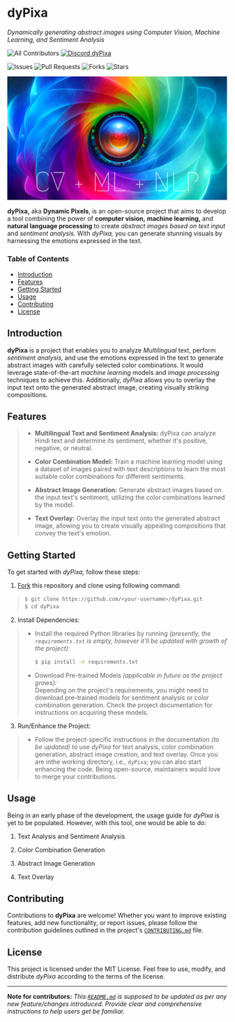 # dyPixa

_Dynamically generating abstract images using Computer Vision, Machine Learning, and Sentiment Analysis_  

<!-- ALL-CONTRIBUTORS-BADGE:START - Do not remove or modify this section -->
![All Contributors](https://img.shields.io/github/contributors/thedatatribune/dyPixa?style=for-the-badge) 
[![Discord dyPixa](https://img.shields.io/discord/1156823984344678480?color=5865F2&logo=Discord&style=for-the-badge)](https://discord.gg/b9mVngKsJS)

<!-- ALL-CONTRIBUTORS-BADGE:END -->  
  
![Issues](https://img.shields.io/github/issues/thedatatribune/dyPixa?style=for-the-badge)
![Pull Requests](https://img.shields.io/github/issues-pr/thedatatribune/dyPixa?style=for-the-badge)
![Forks](https://img.shields.io/github/forks/thedatatribune/dyPixa?style=for-the-badge)
![Stars](https://img.shields.io/github/stars/thedatatribune/dyPixa?style=for-the-badge)


![dyPixa Header](assets/img/banner.png)  

**dyPixa,** aka **Dynamic Pixels**, is an open-source project that aims to develop a tool combining the power of **computer vision,** **machine learning,** and **natural language processing** to create _abstract images based on text input_ and _sentiment analysis._ With _dyPixa,_ you can generate stunning visuals by harnessing the emotions expressed in the text.  

### Table of Contents  

- [Introduction](#introduction)
- [Features](#features)
- [Getting Started](#getting-started)
- [Usage](#usage)
- [Contributing](#contributing)
- [License](#license)

## Introduction

**dyPixa** is a project that enables you to analyze _Multilingual_ text, perform _sentiment analysis,_ and use the emotions expressed in the text to generate abstract images with carefully selected color combinations. It would leverage state-of-the-art _machine learning_ models and _image processing_ techniques to achieve this. Additionally, _dyPixa_ allows you to overlay the input text onto the generated abstract image, creating visually striking compositions.  

## Features

> * **Multilingual Text and Sentiment Analysis:** dyPixa can analyze Hindi text and determine its sentiment, whether it's positive, negative, or neutral.  
>  
> * **Color Combination Model:** Train a machine learning model using a dataset of images paired with text descriptions to learn the most suitable color combinations for different sentiments.  
>  
> * **Abstract Image Generation:** Generate abstract images based on the input text's sentiment, utilizing the color combinations learned by the model.  
>  
> * **Text Overlay:** Overlay the input text onto the generated abstract image, allowing you to create visually appealing compositions that convey the text's emotion.  

## Getting Started

To get started with _dyPixa,_ follow these steps:  

1. [Fork](https://github.com/thedatatribune/dyPixa/fork) this repository and clone using following command:  
> 
> ```sh
> $ git clone https://github.com/<your-username>/dyPixa.git  
> $ cd dyPixa  
> ```  

2. Install Dependencies:  
> - Install the required Python libraries by running _(presently, the `requirements.txt` is empty, however it'll be updated with growth of the project)_:  
>   ```sh
>   $ pip install -r requirements.txt
>   ```  
> - Download Pre-trained Models _(applicable in future as the project grows):_  
> Depending on the project's requirements, you might need to download pre-trained models for sentiment analysis or color combination generation. Check the project documentation for instructions on acquiring these models.  

3. Run/Enhance the Project:  
> - Follow the project-specific instructions in the documentation _(to be updated)_ to use _dyPixa_ for text analysis, color combination generation, abstract image creation, and text overlay. Once you are inthe working directory, i.e., `dyPixa`; you can also start enhancing the code. Being open-source, maintainers would love to merge your contributions.  

## Usage

Being in an early phase of the development, the usage guide for _dyPixa_ is yet to be populated. However, with this tool, one would be able to do:  

1. Text Analysis and Sentiment Analysis  
<!-- - Use the provided functions to analyze Hindi text and determine its sentiment. -->

2. Color Combination Generation  
<!-- - Train or use pre-trained models to generate color combinations based on sentiment. -->

3. Abstract Image Generation  
<!-- - Utilize the color combinations to create abstract images representing the input text's emotion. -->

4. Text Overlay  
<!-- - Overlay the input text onto the generated abstract image using provided functions. -->

<!-- For more detailed usage instructions, refer to the project documentation. -->

## Contributing

Contributions to **dyPixa** are welcome! Whether you want to improve existing features, add new functionality, or report issues, please follow the contribution guidelines outlined in the project's [`CONTRIBUTING.md`](https://github.com/thedatatribune/dyPixa/blob/main/CONTRIBUTING.md) file.

## License

This project is licensed under the MIT License. Feel free to use, modify, and distribute _dyPixa_ according to the terms of the license.  

---

**Note for contributors:** _This [`README.md`](README.md) is supposed to be updated as per any new feature/changes introduced. Provide clear and comprehensive instructions to help users get be familiar._  
